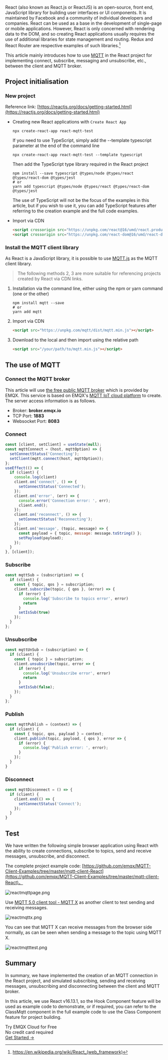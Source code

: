 React (also known as React.js or ReactJS) is an open-source, front end, JavaScript library for building user interfaces or UI components. It is maintained by Facebook and a community of individual developers and companies. React can be used as a base in the development of single-page or mobile applications. However, React is only concerned with rendering data to the DOM, and so creating React applications usually requires the use of additional libraries for state management and routing. Redux and React Router are respective examples of such libraries.[^1]

This article mainly introduces how to use [MQTT](https://www.emqx.com/en/mqtt) in the React project for implementing connect, subscribe, messaging and unsubscribe, etc., between the client and MQTT broker.



## Project initialisation

### New project

Reference link: [https://reactjs.org/docs/getting-started.html](https://reactjs.org/docs/getting-started.html)

- Creating new React applications with `Create React App`

  ```shell
  npx create-react-app react-mqtt-test
  ```

  If you need to use TypeScript, simply add the --template typescript parameter at the end of the command line

  ```shell
  npx create-react-app react-mqtt-test --template typescript
  ```

  Then add the TypeScript type library required in the React project

  ```shell
  npm install --save typescript @types/node @types/react @types/react-dom @types/jest
  # or
  yarn add typescript @types/node @types/react @types/react-dom @types/jest
  ```

  The use of TypeScript will not be the focus of the examples in this article, but if you wish to use it, you can add TypeScript features after referring to the creation example and the full code examples.

- Import via CDN

  ```html
  <script crossorigin src="https://unpkg.com/react@16/umd/react.production.min.js"></script>
  <script crossorigin src="https://unpkg.com/react-dom@16/umd/react-dom.production.min.js"></script>
  ```

### Install the MQTT client library

As React is a JavaScript library, it is possible to use [MQTT.js](https://www.emqx.com/en/blog/mqtt-js-tutorial) as the MQTT client library.

> The following methods 2, 3 are more suitable for referencing projects created by React via CDN links.

1. Installation via the command line, either using the npm or yarn command (one or the other)

   ```shell
   npm install mqtt --save
   # or
   yarn add mqtt
   ```

2. Import via CDN

   ```html
   <script src="https://unpkg.com/mqtt/dist/mqtt.min.js"></script>
   ```

3. Download to the local and then import using the relative path

   ```html
   <script src="/your/path/to/mqtt.min.js"></script>
   ```



## The use of MQTT

### Connect the MQTT broker

This article will use [the free public MQTT broker](https://www.emqx.com/en/mqtt/public-mqtt5-broker) which is provided by EMQX. This service is based on EMQX's [MQTT IoT cloud platform](https://www.emqx.com/en/cloud) to create. The server access information is as follows.

- Broker: **broker.emqx.io**
- TCP Port: **1883**
- Websocket Port: **8083**

### Connect

```javascript
const [client, setClient] = useState(null);
const mqttConnect = (host, mqttOption) => {
  setConnectStatus('Connecting');
  setClient(mqtt.connect(host, mqttOption));
};
useEffect(() => {
  if (client) {
    console.log(client)
    client.on('connect', () => {
      setConnectStatus('Connected');
    });
    client.on('error', (err) => {
      console.error('Connection error: ', err);
      client.end();
    });
    client.on('reconnect', () => {
      setConnectStatus('Reconnecting');
    });
    client.on('message', (topic, message) => {
      const payload = { topic, message: message.toString() };
      setPayload(payload);
    });
  }
}, [client]);
```

### Subscribe

```javascript
const mqttSub = (subscription) => {
  if (client) {
    const { topic, qos } = subscription;
    client.subscribe(topic, { qos }, (error) => {
      if (error) {
        console.log('Subscribe to topics error', error)
        return
      }
      setIsSub(true)
    });
  }
};
```

### Unsubscribe

```javascript
const mqttUnSub = (subscription) => {
  if (client) {
    const { topic } = subscription;
    client.unsubscribe(topic, error => {
      if (error) {
        console.log('Unsubscribe error', error)
        return
      }
      setIsSub(false);
    });
  }
};
```

### Publish

```javascript
const mqttPublish = (context) => {
  if (client) {
    const { topic, qos, payload } = context;
    client.publish(topic, payload, { qos }, error => {
      if (error) {
        console.log('Publish error: ', error);
      }
    });
  }
}
```

### Disconnect

```javascript
const mqttDisconnect = () => {
  if (client) {
    client.end(() => {
      setConnectStatus('Connect');
    });
  }
}
```

## Test

We have written the following simple browser application using React with the ability to create connections, subscribe to topics, send and receive messages, unsubscribe, and disconnect.

The complete project example code: [https://github.com/emqx/MQTT-Client-Examples/tree/master/mqtt-client-React](https://github.com/emqx/MQTT-Client-Examples/tree/master/mqtt-client-React)。

![reactmqttpage.png](https://static.emqx.net/images/d1c51195c056f3b4afb267edaeb217f0.png)

Use [MQTT 5.0 client tool - MQTT X](https://mqttx.app/) as another client to test sending and receiving messages.

![reactmqttx.png](https://static.emqx.net/images/621ba9544ea69f9ee7b24203846d0409.png)

You can see that MQTT X can receive messages from the browser side normally, as can be seen when sending a message to the topic using MQTT X.

![reactmqtttest.png](https://static.emqx.net/images/da008ae3544a83a3efa78266190ea364.png)



## Summary

In summary, we have implemented the creation of an MQTT connection in the React project, and simulated subscribing, sending and receiving messages, unsubscribing and disconnecting between the client and MQTT broker.

In this article, we use React v16.13.1, so the Hook Component feature will be used as example code to demonstrate, or if required, you can refer to the ClassMqtt component in the full example code to use the Class Component feature for project building.



[^1]: https://en.wikipedia.org/wiki/React_(web_framework)


<section class="promotion">
    <div>
        Try EMQX Cloud for Free
        <div class="is-size-14 is-text-normal has-text-weight-normal">No credit card required</div>
    </div>
    <a href="https://www.emqx.com/en/signup?continue=https://cloud-intl.emqx.com/console/deployments/0?oper=new" class="button is-gradient px-5">Get Started →</a >
</section>
